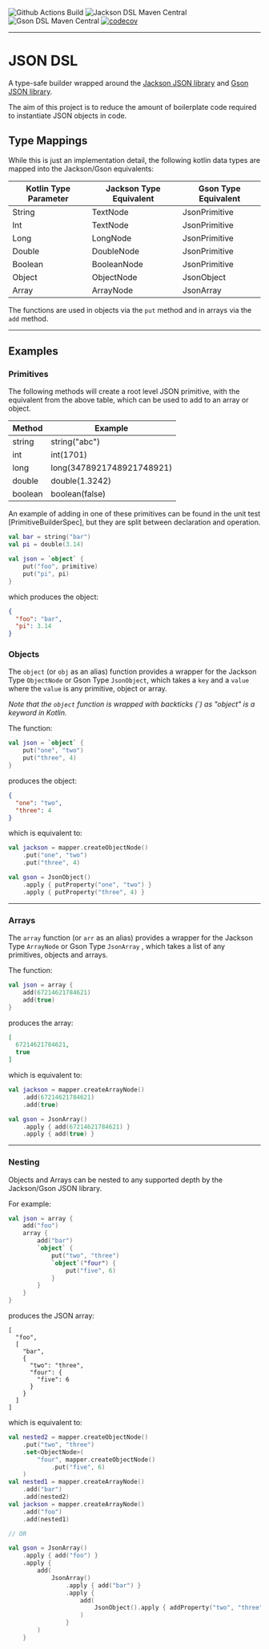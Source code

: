 ![Github Actions Build](https://img.shields.io/github/workflow/status/AlexBroadbent/json-dsl/Build)
![Jackson DSL Maven Central](https://img.shields.io/maven-central/v/com.abroadbent/jackson-dsl?label=Jackson-DSL%20in%20Maven%20Central)
![Gson DSL Maven Central](https://img.shields.io/maven-central/v/com.abroadbent/gson-dsl?label=Gson-DSL%20in%20Maven%20Central)
[![codecov](https://codecov.io/gh/AlexBroadbent/json-dsl/branch/main/graph/badge.svg?token=zHRcRB6bLk)](https://codecov.io/gh/AlexBroadbent/json-dsl)

---

# JSON DSL

A type-safe builder wrapped around the [Jackson JSON library](https://github.com/FasterXML/jackson)
and [Gson JSON library](https://github.com/google/gson).

The aim of this project is to reduce the amount of boilerplate code required to instantiate JSON objects in code.

## Type Mappings

While this is just an implementation detail, the following kotlin data types are mapped into the Jackson/Gson
equivalents:

| Kotlin Type Parameter | Jackson Type Equivalent | Gson Type Equivalent |
|-----------------------|-------------------------|----------------------|
| String                | TextNode                | JsonPrimitive        |
| Int                   | TextNode                | JsonPrimitive        |
| Long                  | LongNode                | JsonPrimitive        |
| Double                | DoubleNode              | JsonPrimitive        |
| Boolean               | BooleanNode             | JsonPrimitive        |
| Object                | ObjectNode              | JsonObject           |
| Array                 | ArrayNode               | JsonArray            |

The functions are used in objects via the `put` method and in arrays via the `add` method.


---

## Examples

### Primitives

The following methods will create a root level JSON primitive, with the equivalent from the above table, which can be
used to add to an array or object.

| Method  | Example                   |
|---------|---------------------------|
| string  | string("abc")             |
| int     | int(1701)                 |
| long    | long(3478921748921748921) |
| double  | double(1.3242)            |
| boolean | boolean(false)            |

An example of adding in one of these primitives can be found in the unit test [PrimitiveBuilderSpec], but they are split
between declaration and operation.

```kotlin
val bar = string("bar")
val pi = double(3.14)

val json = `object` {
    put("foo", primitive)
    put("pi", pi)
}
```

which produces the object:

```json
{ 
  "foo": "bar",
  "pi": 3.14
}
```

### Objects

The `object` (or `obj` as an alias) function provides a wrapper for the Jackson Type `ObjectNode` or Gson
Type `JsonObject`, which takes a `key` and a `value` where the `value` is any primitive, object or array.

_Note that the `object` function is wrapped with backticks (\`) as "object" is a keyword in Kotlin._

The function:

```kotlin
val json = `object` {
    put("one", "two")
    put("three", 4)
}
```

produces the object:

```json
{
  "one": "two",
  "three": 4
}
```

which is equivalent to:

```kotlin
val jackson = mapper.createObjectNode()
    .put("one", "two")
    .put("three", 4)

val gson = JsonObject()
    .apply { putProperty("one", "two") }
    .apply { putProperty("three", 4) }
```

---

### Arrays

The `array` function (or `arr` as an alias) provides a wrapper for the Jackson Type `ArrayNode` or Gson Type `JsonArray`
, which takes a list of any primitives, objects and arrays.

The function:

```kotlin
val json = array {
    add(67214621784621)
    add(true)
}
```

produces the array:

```json
[
  67214621784621,
  true
]
```

which is equivalent to:

```kotlin
val jackson = mapper.createArrayNode()
    .add(67214621784621)
    .add(true)

val gson = JsonArray()
    .apply { add(67214621784621) }
    .apply { add(true) }
```

---

### Nesting

Objects and Arrays can be nested to any supported depth by the Jackson/Gson JSON library.

For example:

```kotlin
val json = array {
    add("foo")
    array {
        add("bar")
        `object` {
            put("two", "three")
            `object`("four") {
                put("five", 6)
            }
        }
    }
}
```

produces the JSON array:

```json5
[
  "foo",
  [
    "bar",
    {
      "two": "three",
      "four": {
        "five": 6
      }
    }
  ]
]
```

which is equivalent to:

```kotlin
val nested2 = mapper.createObjectNode()
    .put("two", "three")
    .set<ObjectNode>(
        "four", mapper.createObjectNode()
            .put("five", 6)
    )
val nested1 = mapper.createArrayNode()
    .add("bar")
    .add(nested2)
val jackson = mapper.createArrayNode()
    .add("foo")
    .add(nested1)

// OR

val gson = JsonArray()
    .apply { add("foo") }
    .apply {
        add(
            JsonArray()
                .apply { add("bar") }
                .apply {
                    add(
                        JsonObject().apply { addProperty("two", "three") }
                    )
                }
        )
    }
```
